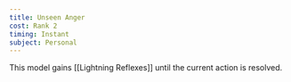 ```yaml
---
title: Unseen Anger
cost: Rank 2
timing: Instant
subject: Personal
---
```

This model gains [[Lightning Reflexes]] until the current action is resolved.